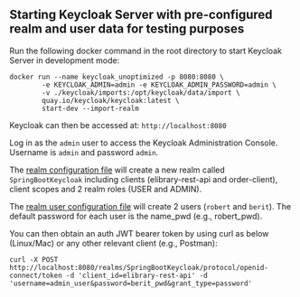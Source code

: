 Starting Keycloak Server with pre-configured realm and user data for testing purposes
-------------------------------------------------

Run the following docker command in the root directory to start Keycloak Server in development mode:

```shell
docker run --name keycloak_unoptimized -p 8080:8080 \
        -e KEYCLOAK_ADMIN=admin -e KEYCLOAK_ADMIN_PASSWORD=admin \
        -v ./keycloak/imports:/opt/keycloak/data/import \
        quay.io/keycloak/keycloak:latest \
        start-dev --import-realm
```
Keycloak can then be accessed at: `http://localhost:8080`

Log in as the `admin` user to access the Keycloak Administration Console. Username is `admin` and password `admin`.

The [realm configuration file](keycloak/imports/SpringBootKeycloak-realm.json) will create a new realm called `SpringBootKeycloak` including clients (elibrary-rest-api and order-client), client scopes and 2 realm roles (USER and ADMIN).

The [realm user configuration file](keycloak/imports/SpringBootKeycloak-users-0.json)  will create 2 users (`robert` and `berit`). The default password for each user is the name\_pwd (e.g., robert\_pwd).


You can then obtain an auth JWT bearer token by using curl as below (Linux/Mac) or any other relevant client (e.g., Postman):

```shell
curl -X POST http://localhost:8080/realms/SpringBootKeycloak/protocol/openid-connect/token -d 'client_id=elibrary-rest-api' -d 'username=admin_user&password=berit_pwd&grant_type=password'
```
